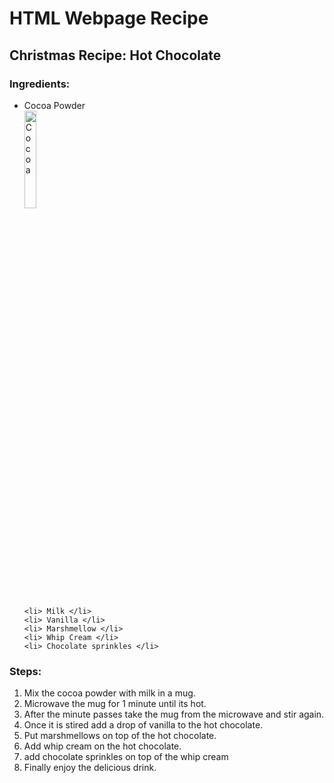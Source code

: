 <h1> HTML Webpage Recipe </h1>
<h2> Christmas Recipe: Hot Chocolate </h2>





<h3> Ingredients: </h3>

<ul>
    <li> Cocoa Powder </li>
    <img
         src="![thumbnail_IMG_5882](https://user-images.githubusercontent.com/93533015/144488129-dca29075-11ac-4fab-b410-096d71680197.jpg)"
                            title="Cocoa"
                            width="20%"
                            height="20%"     />
                            
 

    <li> Milk </li>
    <li> Vanilla </li>
    <li> Marshmellow </li>
    <li> Whip Cream </li>
    <li> Chocolate sprinkles </li>
 </ul>
 
 
 <h3> Steps: </h3>
 
 <ol>
     <li> Mix the cocoa powder with milk in a mug. </li>
     <li> Microwave the mug for 1 minute until its hot. </li>
     <li> After the minute passes take the mug from the microwave and stir again. </li>
     <li> Once it is stired add a drop of vanilla to the hot chocolate. </li>
     <li> Put marshmellows on top of the hot chocolate. </li>
     <li> Add whip cream on the hot chocolate. </li>
     <li> add chocolate sprinkles on top of the whip cream </li>
     <li> Finally enjoy the delicious drink. </li>
      
